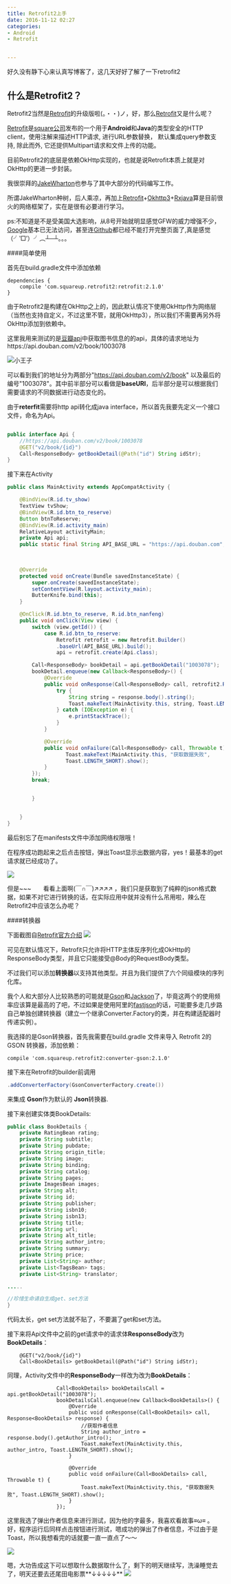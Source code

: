 ```yaml
---
title: Retrofit2上手
date: 2016-11-12 02:27
categories:
- Android
- Retrofit


---
```

好久没有静下心来认真写博客了，这几天好好了解了一下retrofit2
<!-- more -->
## 什么是Retrofit2？
Retrofit2当然是[Retrofit](https://github.com/square/retrofit)的升级版啦(。・・)ノ，好，那么[Retrofit](https://github.com/square/retrofit)又是什么呢？

[Retrofit](https://github.com/square/retrofit)是[square公司](https://squareup.com/)发布的一个用于**Android**和**Java**的类型安全的HTTP client，使用注解来描述HTTP请求, 进行URL参数替换， 默认集成query参数支持, 除此而外, 它还提供Multipart请求和文件上传的功能。

目前Retrofit2的底层是依赖OkHttp实现的，也就是说Retrofit本质上就是对OkHttp的更进一步封装。

我很崇拜的[JakeWharton](https://github.com/JakeWharton)也参与了其中大部分的代码编写工作。

所谓JakeWharton种树，后人乘凉，再加上[Retrofit](https://github.com/square/retrofit)+[Okhttp3](https://github.com/square/okhttp)+[Rxjava](https://github.com/ReactiveX/RxJava)算是目前很火的网络框架了，实在是很有必要进行学习。

ps:不知道是不是受美国大选影响，从8号开始就明显感觉GFW的威力增强不少，[Google](https://www.google.com)基本已无法访问，甚至连[Github](https://github.com)都已经不能打开完整页面了,真是感觉（╯‵□′）╯︵┴─┴。。。



####简单使用

首先在build.gradle文件中添加依赖
```
dependencies {  
    compile 'com.squareup.retrofit2:retrofit:2.1.0'
}
```
由于Retrofit2是构建在OkHttp之上的，因此默认情况下使用OkHttp作为网络层（当然也支持自定义，不过这里不管，就用OkHttp3），所以我们不需要再另外将OkHttp添加到依赖中。


这里我用来测试的是[豆瓣api](https://developers.douban.com/wiki/?title=api_v2)中获取图书信息的的api，具体的请求地址为https://api.douban.com/v2/book/1003078

![小王子](http://image.sunchen.cc/doubanxiaowangzi.png)

可以看到我们的地址分为两部分"https://api.douban.com/v2/book" 以及最后的编号"1003078"。其中前半部分可以看做是**baseURl**，后半部分是可以根据我们需要请求的不同数据进行动态变化的。

由于**reterfit**需要将http api转化成java interface，所以首先我要先定义一个接口文件，命名为Api。

```java

public interface Api {
    //https://api.douban.com/v2/book/1003078
    @GET("v2/book/{id}")
    Call<ResponseBody> getBookDetail(@Path("id") String idStr);
}

```
  
接下来在Activity 
```java
public class MainActivity extends AppCompatActivity {

    @BindView(R.id.tv_show)
    TextView tvShow;
    @BindView(R.id.btn_to_reserve)
    Button btnToReserve;
    @BindView(R.id.activity_main)
    RelativeLayout activityMain;
    private Api api;
    public static final String API_BASE_URL = "https://api.douban.com";
 
  

    @Override
    protected void onCreate(Bundle savedInstanceState) {
        super.onCreate(savedInstanceState);
        setContentView(R.layout.activity_main);
        ButterKnife.bind(this);
    }

    @OnClick(R.id.btn_to_reserve, R.id.btn_nanfeng)
    public void onClick(View view) {
        switch (view.getId()) {
            case R.id.btn_to_reserve:
                Retrofit retrofit = new Retrofit.Builder()
                .baseUrl(API_BASE_URL).build();
                api = retrofit.create(Api.class);

        Call<ResponseBody> bookDetail = api.getBookDetail("1003078");
        bookDetail.enqueue(new Callback<ResponseBody>() {
            @Override
            public void onResponse(Call<ResponseBody> call, retrofit2.Response<ResponseBody> response) {
                try {
                    String string = response.body().string();
                    Toast.makeText(MainActivity.this, string, Toast.LENGTH_SHORT).show();
                } catch (IOException e) {
                    e.printStackTrace();
                }
            }

            @Override
            public void onFailure(Call<ResponseBody> call, Throwable t) {
                   Toast.makeText(MainActivity.this, "获取数据失败",               
                   Toast.LENGTH_SHORT).show();
            }
        });
        break;


        }


    }
}
```
最后别忘了在manifests文件中添加网络权限哦！

在程序成功跑起来之后点击按钮，弹出Toast显示出数据内容，yes！最基本的get请求就已经成功了。

![](http://image.sunchen.cc/doubantest.jpg)  

但是~~~　　看看上面啊(￣∩￣)↗↗↗↗ ，我们只是获取到了纯粹的json格式数据，如果不对它进行转换的话，在实际应用中就并没有什么吊用啦，辣么在Retrofit2中应该怎么办呢？

####转换器

下面截图自[Retrofit官方介绍](https://square.github.io/retrofit/)
![](http://image.sunchen.cc/Retrofit_detail.png)

可见在默认情况下，Retrofit只允许将HTTP主体反序列化成OkHttp的ResponseBody类型，并且它只能接受@Body的RequestBody类型。 

不过我们可以添加**转换器**以支持其他类型。并且为我们提供了六个同级模块的序列化库。

我个人和大部分人比较熟悉的可能就是[Gson](https://github.com/google/gson)和[Jackson](http://wiki.fasterxml.com/JacksonHome)了，毕竟这两个的使用频率应该算是最高的了吧，不过如果是使用阿里的[fastjson](https://github.com/alibaba/fastjson/wiki)的话，可能要多走几步路自己单独创建转换器（建立一个继承Converter.Factory的类，并在构建适配器时传递实例）。

我选择的是Gson转换器，首先我需要在build.gradle 文件来导入 Retrofit 2的 GSON 转换器，添加依赖：
```
compile 'com.squareup.retrofit2:converter-gson:2.1.0'
```

接下来在Retrofit的builder前调用
```java
.addConverterFactory(GsonConverterFactory.create())
```
 来集成 **Gson**作为默认的 **Json**转换器.

接下来创建实体类BookDetails:
```java
public class BookDetails {
    private RatingBean rating;
    private String subtitle;
    private String pubdate;
    private String origin_title;
    private String image;
    private String binding;
    private String catalog;
    private String pages;
    private ImagesBean images;
    private String alt;
    private String id;
    private String publisher;
    private String isbn10;
    private String isbn13;
    private String title;
    private String url;
    private String alt_title;
    private String author_intro;
    private String summary;
    private String price;
    private List<String> author;
    private List<TagsBean> tags;
    private List<String> translator;

.....

//珍惜生命请自生成get、set方法
}

```
代码太长，get set方法就不贴了，不要漏了get和set方法。

接下来将Api文件中之前的get请求中的请求体**ResponseBody**改为**BookDetails**：
```
    @GET("v2/book/{id}")
    Call<BookDetails> getBookDetail(@Path("id") String idStr);

```

同理，Activity文件中的**ResponseBody**一样改为改为**BookDetails**：
```
                Call<BookDetails> bookDetailsCall = api.getBookDetail("1003078");
                bookDetailsCall.enqueue(new Callback<BookDetails>() {
                    @Override
                    public void onResponse(Call<BookDetails> call, Response<BookDetails> response) {
                        //获取作者信息
                        String author_intro = response.body().getAuthor_intro();
                        Toast.makeText(MainActivity.this, author_intro, Toast.LENGTH_SHORT).show();
                    }

                    @Override
                    public void onFailure(Call<BookDetails> call, Throwable t) {
                        Toast.makeText(MainActivity.this, "获取数据失败", Toast.LENGTH_SHORT).show();
                    }
                });
```
这里我选了弹出作者信息来进行测试，因为他的字最多，我喜欢看故事≡ω≡ 。好，程序运行后同样点击按钮进行测试，嗯成功的弹出了作者信息，不过由于是Toast，所以我想看完的话就要一直一直点了～～

![](http://image.sunchen.cc/image/7/18/becc53a279ae43fc7cd5c6bbeb8c2.jpg)

嗯，大功告成这下可以想取什么数据取什么了，剩下的明天继续写，洗澡睡觉去了，明天还要去还尾田电影票**↓↓↓↓↓**
![](http://image.sunchen.cc/gold.jpg)
                                                                                                                                                                                                                                                                                                                                                                                                                                                                                                                                                                                                                                                                                                                                                                                                                                                                                                                                                                                                                                                                                                                                                                                                                                                                                                                                                                                                                                                                                                                                                                                                                                                                                                                                                                                                                                                                                                                                                                                                                                                                                                                                                                                 
<!-- ####POST请求

1.用@POST标注请求方法，用@Body标注参数（默认将对象转换成json字符串）

2.用@FormUrlEncoded提交form表单







